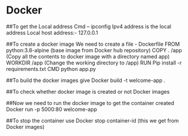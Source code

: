 # Docker

##To get the Local address
Cmd – ipconfig
Ipv4 address is the local address
Local host address:- 127.0.0.1

##To create a docker image
We need to create a file - Dockerfile
FROM python:3.8-alpine (base image from Docker hub repository)
COPY . /app  (Copy all the contents to docker image with a directory named app)
WORKDIR /app (Change the working directory to /app)
RUN Pip install -r requirements.txt
CMD python app.py

##To build the docker images give
Docker build -t welcome-app .

##To check whether docker image is created or not 
Docker images

##Now we need to run the docker image to get the container created
Docker run -p 5000:80 welcome-app

##To stop the container use 
Docker stop container-id (this we get from Docker images)

